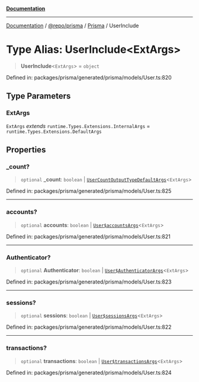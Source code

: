 [**Documentation**](../../../../../README.md)

***

[Documentation](../../../../../README.md) / [@repo/prisma](../../../README.md) / [Prisma](../README.md) / UserInclude

# Type Alias: UserInclude\<ExtArgs\>

> **UserInclude**\<`ExtArgs`\> = `object`

Defined in: packages/prisma/generated/prisma/models/User.ts:820

## Type Parameters

### ExtArgs

`ExtArgs` *extends* `runtime.Types.Extensions.InternalArgs` = `runtime.Types.Extensions.DefaultArgs`

## Properties

### \_count?

> `optional` **\_count**: `boolean` \| [`UserCountOutputTypeDefaultArgs`](UserCountOutputTypeDefaultArgs.md)\<`ExtArgs`\>

Defined in: packages/prisma/generated/prisma/models/User.ts:825

***

### accounts?

> `optional` **accounts**: `boolean` \| [`User$accountsArgs`](User$accountsArgs.md)\<`ExtArgs`\>

Defined in: packages/prisma/generated/prisma/models/User.ts:821

***

### Authenticator?

> `optional` **Authenticator**: `boolean` \| [`User$AuthenticatorArgs`](User$AuthenticatorArgs.md)\<`ExtArgs`\>

Defined in: packages/prisma/generated/prisma/models/User.ts:823

***

### sessions?

> `optional` **sessions**: `boolean` \| [`User$sessionsArgs`](User$sessionsArgs.md)\<`ExtArgs`\>

Defined in: packages/prisma/generated/prisma/models/User.ts:822

***

### transactions?

> `optional` **transactions**: `boolean` \| [`User$transactionsArgs`](User$transactionsArgs.md)\<`ExtArgs`\>

Defined in: packages/prisma/generated/prisma/models/User.ts:824
